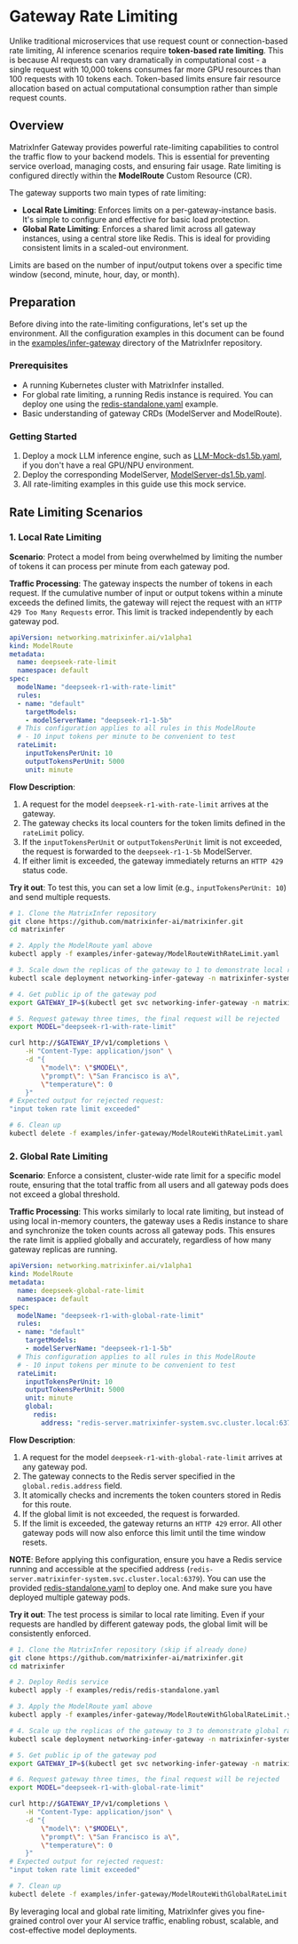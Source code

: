 # Gateway Rate Limiting

Unlike traditional microservices that use request count or connection-based rate limiting, AI inference scenarios require **token-based rate limiting**. This is because AI requests can vary dramatically in computational cost - a single request with 10,000 tokens consumes far more GPU resources than 100 requests with 10 tokens each. Token-based limits ensure fair resource allocation based on actual computational consumption rather than simple request counts.

## Overview

MatrixInfer Gateway provides powerful rate-limiting capabilities to control the traffic flow to your backend models. This is essential for preventing service overload, managing costs, and ensuring fair usage. Rate limiting is configured directly within the **ModelRoute** Custom Resource (CR).

The gateway supports two main types of rate limiting:
- **Local Rate Limiting**: Enforces limits on a per-gateway-instance basis. It\'s simple to configure and effective for basic load protection.
- **Global Rate Limiting**: Enforces a shared limit across all gateway instances, using a central store like Redis. This is ideal for providing consistent limits in a scaled-out environment.

Limits are based on the number of input/output tokens over a specific time window (second, minute, hour, day, or month).

## Preparation

Before diving into the rate-limiting configurations, let's set up the environment. All the configuration examples in this document can be found in the [examples/infer-gateway](https://github.com/matrixinfer-ai/matrixinfer/tree/main/examples/infer-gateway) directory of the MatrixInfer repository.

### Prerequisites

- A running Kubernetes cluster with MatrixInfer installed.
- For global rate limiting, a running Redis instance is required. You can deploy one using the [redis-standalone.yaml](../../../../examples/redis/redis-standalone.yaml) example.
- Basic understanding of gateway CRDs (ModelServer and ModelRoute).

### Getting Started

1.  Deploy a mock LLM inference engine, such as [LLM-Mock-ds1.5b.yaml](../../../../examples/infer-gateway/LLM-Mock-ds1.5b.yaml), if you don't have a real GPU/NPU environment.
2.  Deploy the corresponding ModelServer, [ModelServer-ds1.5b.yaml](../../../../examples/infer-gateway/ModelServer-ds1.5b.yaml).
3.  All rate-limiting examples in this guide use this mock service.

## Rate Limiting Scenarios

### 1. Local Rate Limiting

**Scenario**: Protect a model from being overwhelmed by limiting the number of tokens it can process per minute from each gateway pod.

**Traffic Processing**: The gateway inspects the number of tokens in each request. If the cumulative number of input or output tokens within a minute exceeds the defined limits, the gateway will reject the request with an `HTTP 429 Too Many Requests` error. This limit is tracked independently by each gateway pod.

```yaml
apiVersion: networking.matrixinfer.ai/v1alpha1
kind: ModelRoute
metadata:
  name: deepseek-rate-limit
  namespace: default
spec:
  modelName: "deepseek-r1-with-rate-limit"
  rules:
  - name: "default"
    targetModels:
    - modelServerName: "deepseek-r1-1-5b"
  # This configuration applies to all rules in this ModelRoute
  # - 10 input tokens per minute to be convenient to test
  rateLimit:
    inputTokensPerUnit: 10
    outputTokensPerUnit: 5000
    unit: minute
```

**Flow Description**:
1.  A request for the model `deepseek-r1-with-rate-limit` arrives at the gateway.
2.  The gateway checks its local counters for the token limits defined in the `rateLimit` policy.
3.  If the `inputTokensPerUnit` or `outputTokensPerUnit` limit is not exceeded, the request is forwarded to the `deepseek-r1-1-5b` ModelServer.
4.  If either limit is exceeded, the gateway immediately returns an `HTTP 429` status code.

**Try it out**:
To test this, you can set a low limit (e.g., `inputTokensPerUnit: 10`) and send multiple requests.

```bash
# 1. Clone the MatrixInfer repository
git clone https://github.com/matrixinfer-ai/matrixinfer.git
cd matrixinfer

# 2. Apply the ModelRoute yaml above
kubectl apply -f examples/infer-gateway/ModelRouteWithRateLimit.yaml

# 3. Scale down the replicas of the gateway to 1 to demonstrate local rate limiting
kubectl scale deployment networking-infer-gateway -n matrixinfer-system --replicas=1

# 4. Get public ip of the gateway pod
export GATEWAY_IP=$(kubectl get svc networking-infer-gateway -n matrixinfer-system -o jsonpath='{.status.loadBalancer.ingress[0].ip}')

# 5. Request gateway three times, the final request will be rejected
export MODEL="deepseek-r1-with-rate-limit"

curl http://$GATEWAY_IP/v1/completions \
    -H "Content-Type: application/json" \
    -d "{
        \"model\": \"$MODEL\",
        \"prompt\": \"San Francisco is a\",
        \"temperature\": 0
    }"
# Expected output for rejected request:
"input token rate limit exceeded"

# 6. Clean up
kubectl delete -f examples/infer-gateway/ModelRouteWithRateLimit.yaml
```

### 2. Global Rate Limiting

**Scenario**: Enforce a consistent, cluster-wide rate limit for a specific model route, ensuring that the total traffic from all users and all gateway pods does not exceed a global threshold.

**Traffic Processing**: This works similarly to local rate limiting, but instead of using local in-memory counters, the gateway uses a Redis instance to share and synchronize the token counts across all gateway pods. This ensures the rate limit is applied globally and accurately, regardless of how many gateway replicas are running.

```yaml
apiVersion: networking.matrixinfer.ai/v1alpha1
kind: ModelRoute
metadata:
  name: deepseek-global-rate-limit
  namespace: default
spec:
  modelName: "deepseek-r1-with-global-rate-limit"
  rules:
  - name: "default"
    targetModels:
    - modelServerName: "deepseek-r1-1-5b"
  # This configuration applies to all rules in this ModelRoute
  # - 10 input tokens per minute to be convenient to test
  rateLimit:
    inputTokensPerUnit: 10
    outputTokensPerUnit: 5000
    unit: minute
    global:
      redis:
        address: "redis-server.matrixinfer-system.svc.cluster.local:6379"
```

**Flow Description**:
1.  A request for the model `deepseek-r1-with-global-rate-limit` arrives at any gateway pod.
2.  The gateway connects to the Redis server specified in the `global.redis.address` field.
3.  It atomically checks and increments the token counters stored in Redis for this route.
4.  If the global limit is not exceeded, the request is forwarded.
5.  If the limit is exceeded, the gateway returns an `HTTP 429` error. All other gateway pods will now also enforce this limit until the time window resets.

**NOTE**: Before applying this configuration, ensure you have a Redis service running and accessible at the specified address (`redis-server.matrixinfer-system.svc.cluster.local:6379`). You can use the provided [redis-standalone.yaml](../../../../examples/redis/redis-standalone.yaml) to deploy one. And make sure you have deployed multiple gateway pods.

**Try it out**:
The test process is similar to local rate limiting. Even if your requests are handled by different gateway pods, the global limit will be consistently enforced.

```bash
# 1. Clone the MatrixInfer repository (skip if already done)
git clone https://github.com/matrixinfer-ai/matrixinfer.git
cd matrixinfer

# 2. Deploy Redis service
kubectl apply -f examples/redis/redis-standalone.yaml

# 3. Apply the ModelRoute yaml above
kubectl apply -f examples/infer-gateway/ModelRouteWithGlobalRateLimit.yaml

# 4. Scale up the replicas of the gateway to 3 to demonstrate global rate limiting
kubectl scale deployment networking-infer-gateway -n matrixinfer-system --replicas=3

# 5. Get public ip of the gateway pod
export GATEWAY_IP=$(kubectl get svc networking-infer-gateway -n matrixinfer-system -o jsonpath='{.status.loadBalancer.ingress[0].ip}')

# 6. Request gateway three times, the final request will be rejected
export MODEL="deepseek-r1-with-global-rate-limit"

curl http://$GATEWAY_IP/v1/completions \
    -H "Content-Type: application/json" \
    -d "{
        \"model\": \"$MODEL\",
        \"prompt\": \"San Francisco is a\",
        \"temperature\": 0
    }"
# Expected output for rejected request:
"input token rate limit exceeded"

# 7. Clean up
kubectl delete -f examples/infer-gateway/ModelRouteWithGlobalRateLimit.yaml
```

By leveraging local and global rate limiting, MatrixInfer gives you fine-grained control over your AI service traffic, enabling robust, scalable, and cost-effective model deployments.
